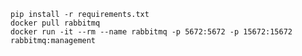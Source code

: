     pip install -r requirements.txt
    docker pull rabbitmq
    docker run -it --rm --name rabbitmq -p 5672:5672 -p 15672:15672 rabbitmq:management
